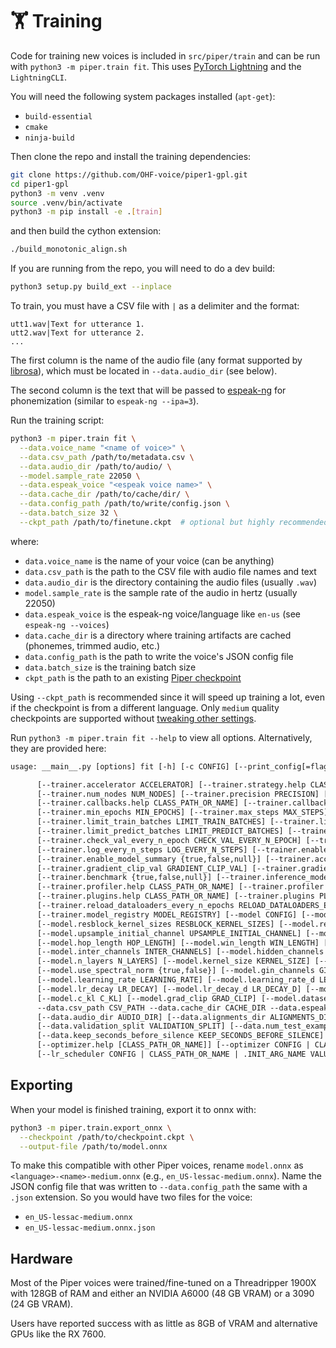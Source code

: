 # 🏋️ Training

Code for training new voices is included in `src/piper/train` and can be run with `python3 -m piper.train fit`.
This uses [PyTorch Lightning][lighting] and the `LightningCLI`.

You will need the following system packages installed (`apt-get`):

* `build-essential`
* `cmake`
* `ninja-build`

Then clone the repo and install the training dependencies:

``` sh
git clone https://github.com/OHF-voice/piper1-gpl.git
cd piper1-gpl
python3 -m venv .venv
source .venv/bin/activate
python3 -m pip install -e .[train]
```

and then build the cython extension:

``` sh
./build_monotonic_align.sh
```

If you are running from the repo, you will need to do a dev build:

``` sh
python3 setup.py build_ext --inplace
```

To train, you must have a CSV file with `|` as a delimiter and the format:

``` csv
utt1.wav|Text for utterance 1.
utt2.wav|Text for utterance 2.
...
```

The first column is the name of the audio file (any format supported by [librosa][]), which must be located in `--data.audio_dir` (see below).

The second column is the text that will be passed to [espeak-ng][] for phonemization (similar to `espeak-ng --ipa=3`).

Run the training script:

``` sh
python3 -m piper.train fit \
  --data.voice_name "<name of voice>" \
  --data.csv_path /path/to/metadata.csv \
  --data.audio_dir /path/to/audio/ \
  --model.sample_rate 22050 \
  --data.espeak_voice "<espeak voice name>" \
  --data.cache_dir /path/to/cache/dir/ \
  --data.config_path /path/to/write/config.json \
  --data.batch_size 32 \
  --ckpt_path /path/to/finetune.ckpt  # optional but highly recommended
```

where:

* `data.voice_name` is the name of your voice (can be anything)
* `data.csv_path` is the path to the CSV file with audio file names and text
* `data.audio_dir` is the directory containing the audio files (usually `.wav`)
* `model.sample_rate` is the sample rate of the audio in hertz (usually 22050)
* `data.espeak_voice` is the espeak-ng voice/language like `en-us` (see `espeak-ng --voices`)
* `data.cache_dir` is a directory where training artifacts are cached (phonemes, trimmed audio, etc.)
* `data.config_path` is the path to write the voice's JSON config file
* `data.batch_size` is the training batch size
* `ckpt_path` is the path to an existing [Piper checkpoint][piper-checkpoints]

Using `--ckpt_path` is recommended since it will speed up training a lot, even if the checkpoint is from a different language. Only `medium` quality checkpoints are supported without [tweaking other settings][audio-config].

Run `python3 -m piper.train fit --help` to view all options. Alternatively, they are provided here:

```txt
usage: __main__.py [options] fit [-h] [-c CONFIG] [--print_config[=flags]] [--seed_everything SEED_EVERYTHING] [--trainer CONFIG] [--trainer.accelerator.help CLASS_PATH_OR_NAME]

      [--trainer.accelerator ACCELERATOR] [--trainer.strategy.help CLASS_PATH_OR_NAME] [--trainer.strategy STRATEGY] [--trainer.devices DEVICES]
      [--trainer.num_nodes NUM_NODES] [--trainer.precision PRECISION] [--trainer.logger.help CLASS_PATH_OR_NAME] [--trainer.logger LOGGER]
      [--trainer.callbacks.help CLASS_PATH_OR_NAME] [--trainer.callbacks CALLBACKS] [--trainer.fast_dev_run FAST_DEV_RUN] [--trainer.max_epochs MAX_EPOCHS]
      [--trainer.min_epochs MIN_EPOCHS] [--trainer.max_steps MAX_STEPS] [--trainer.min_steps MIN_STEPS] [--trainer.max_time MAX_TIME]
      [--trainer.limit_train_batches LIMIT_TRAIN_BATCHES] [--trainer.limit_val_batches LIMIT_VAL_BATCHES] [--trainer.limit_test_batches LIMIT_TEST_BATCHES]
      [--trainer.limit_predict_batches LIMIT_PREDICT_BATCHES] [--trainer.overfit_batches OVERFIT_BATCHES] [--trainer.val_check_interval VAL_CHECK_INTERVAL]
      [--trainer.check_val_every_n_epoch CHECK_VAL_EVERY_N_EPOCH] [--trainer.num_sanity_val_steps NUM_SANITY_VAL_STEPS]
      [--trainer.log_every_n_steps LOG_EVERY_N_STEPS] [--trainer.enable_checkpointing {true,false,null}] [--trainer.enable_progress_bar {true,false,null}]
      [--trainer.enable_model_summary {true,false,null}] [--trainer.accumulate_grad_batches ACCUMULATE_GRAD_BATCHES]
      [--trainer.gradient_clip_val GRADIENT_CLIP_VAL] [--trainer.gradient_clip_algorithm GRADIENT_CLIP_ALGORITHM] [--trainer.deterministic DETERMINISTIC]
      [--trainer.benchmark {true,false,null}] [--trainer.inference_mode {true,false}] [--trainer.use_distributed_sampler {true,false}]
      [--trainer.profiler.help CLASS_PATH_OR_NAME] [--trainer.profiler PROFILER] [--trainer.detect_anomaly {true,false}] [--trainer.barebones {true,false}]
      [--trainer.plugins.help CLASS_PATH_OR_NAME] [--trainer.plugins PLUGINS] [--trainer.sync_batchnorm {true,false}]
      [--trainer.reload_dataloaders_every_n_epochs RELOAD_DATALOADERS_EVERY_N_EPOCHS] [--trainer.default_root_dir DEFAULT_ROOT_DIR]
      [--trainer.model_registry MODEL_REGISTRY] [--model CONFIG] [--model.sample_rate SAMPLE_RATE] [--model.num_speakers NUM_SPEAKERS] [--model.resblock RESBLOCK]
      [--model.resblock_kernel_sizes RESBLOCK_KERNEL_SIZES] [--model.resblock_dilation_sizes RESBLOCK_DILATION_SIZES] [--model.upsample_rates UPSAMPLE_RATES]
      [--model.upsample_initial_channel UPSAMPLE_INITIAL_CHANNEL] [--model.upsample_kernel_sizes UPSAMPLE_KERNEL_SIZES] [--model.filter_length FILTER_LENGTH]
      [--model.hop_length HOP_LENGTH] [--model.win_length WIN_LENGTH] [--model.mel_channels MEL_CHANNELS] [--model.mel_fmin MEL_FMIN] [--model.mel_fmax MEL_FMAX]
      [--model.inter_channels INTER_CHANNELS] [--model.hidden_channels HIDDEN_CHANNELS] [--model.filter_channels FILTER_CHANNELS] [--model.n_heads N_HEADS]
      [--model.n_layers N_LAYERS] [--model.kernel_size KERNEL_SIZE] [--model.p_dropout P_DROPOUT] [--model.n_layers_q N_LAYERS_Q]
      [--model.use_spectral_norm {true,false}] [--model.gin_channels GIN_CHANNELS] [--model.use_sdp {true,false}] [--model.segment_size SEGMENT_SIZE]
      [--model.learning_rate LEARNING_RATE] [--model.learning_rate_d LEARNING_RATE_D] [--model.betas [ITEM,...]] [--model.betas_d [ITEM,...]] [--model.eps EPS]
      [--model.lr_decay LR_DECAY] [--model.lr_decay_d LR_DECAY_D] [--model.init_lr_ratio INIT_LR_RATIO] [--model.warmup_epochs WARMUP_EPOCHS] [--model.c_mel C_MEL]
      [--model.c_kl C_KL] [--model.grad_clip GRAD_CLIP] [--model.dataset.help [CLASS_PATH_OR_NAME]] [--model.dataset DATASET] [--data CONFIG]
      --data.csv_path CSV_PATH --data.cache_dir CACHE_DIR --data.espeak_voice ESPEAK_VOICE --data.config_path CONFIG_PATH --data.voice_name VOICE_NAME
      [--data.audio_dir AUDIO_DIR] [--data.alignments_dir ALIGNMENTS_DIR] [--data.num_symbols NUM_SYMBOLS] [--data.batch_size BATCH_SIZE]
      [--data.validation_split VALIDATION_SPLIT] [--data.num_test_examples NUM_TEST_EXAMPLES] [--data.num_workers NUM_WORKERS] [--data.trim_silence {true,false}]
      [--data.keep_seconds_before_silence KEEP_SECONDS_BEFORE_SILENCE] [--data.keep_seconds_after_silence KEEP_SECONDS_AFTER_SILENCE]
      [--optimizer.help [CLASS_PATH_OR_NAME]] [--optimizer CONFIG | CLASS_PATH_OR_NAME | .INIT_ARG_NAME VALUE] [--lr_scheduler.help CLASS_PATH_OR_NAME]
      [--lr_scheduler CONFIG | CLASS_PATH_OR_NAME | .INIT_ARG_NAME VALUE] [--ckpt_path CKPT_PATH]
```

## Exporting

When your model is finished training, export it to onnx with:

``` sh
python3 -m piper.train.export_onnx \
  --checkpoint /path/to/checkpoint.ckpt \
  --output-file /path/to/model.onnx
```

To make this compatible with other Piper voices, rename `model.onnx` as `<language>-<name>-medium.onnx` (e.g., `en_US-lessac-medium.onnx`). Name the JSON config file that was written to `--data.config_path` the same with a `.json` extension. So you would have two files for the voice:

* `en_US-lessac-medium.onnx`
* `en_US-lessac-medium.onnx.json`

## Hardware

Most of the Piper voices were trained/fine-tuned on a Threadripper 1900X with 128GB of RAM and either an NVIDIA A6000 (48 GB VRAM) or a 3090 (24 GB VRAM).

Users have reported success with as little as 8GB of VRAM and alternative GPUs like the RX 7600.

<!-- Links -->
[espeak-ng]: https://github.com/espeak-ng/espeak-ng
[lighting]: https://lightning.ai/docs/pytorch/stable/
[librosa]: https://librosa.org/doc/latest/index.html
[piper-checkpoints]: https://huggingface.co/datasets/rhasspy/piper-checkpoints
[audio-config]: https://github.com/rhasspy/piper/blob/9b1c6397698b1da11ad6cca2b318026b628328ec/src/python/piper_train/vits/config.py#L20
